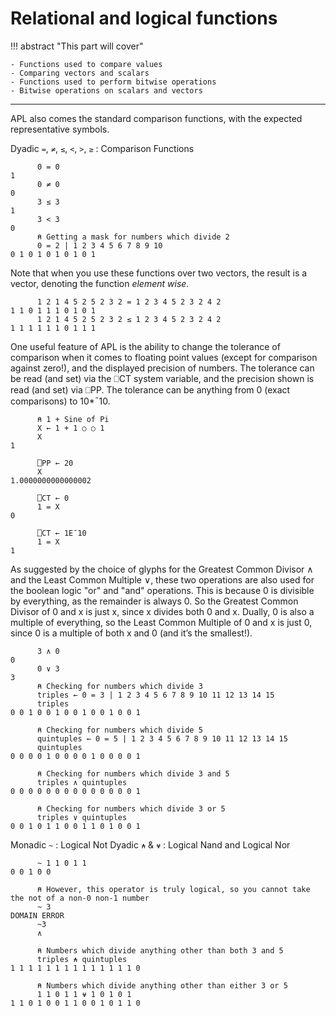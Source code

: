 # Relational and logical functions

!!! abstract "This part will cover"

    - Functions used to compare values
    - Comparing vectors and scalars
    - Functions used to perform bitwise operations
    - Bitwise operations on scalars and vectors

---

APL also comes the standard comparison functions, with the expected representative symbols.

Dyadic `=`, `≠`, `≤`, `<`, `>`, `≥` : Comparison Functions
```apl
      0 = 0
1
      0 ≠ 0
0
      3 ≤ 3
1
      3 < 3
0
      ⍝ Getting a mask for numbers which divide 2
      0 = 2 | 1 2 3 4 5 6 7 8 9 10
0 1 0 1 0 1 0 1 0 1
```

Note that when you use these functions over two vectors, the result is a vector, denoting the function *element wise*.

```apl
      1 2 1 4 5 2 5 2 3 2 = 1 2 3 4 5 2 3 2 4 2
1 1 0 1 1 1 0 1 0 1
      1 2 1 4 5 2 5 2 3 2 ≤ 1 2 3 4 5 2 3 2 4 2
1 1 1 1 1 1 0 1 1 1
```

One useful feature of APL is the ability to change the tolerance of comparison when it comes to floating point values (except for comparison against zero!), and the displayed precision of numbers. The tolerance can be read (and set) via the ⎕CT system variable, and the precision shown is read (and set) via ⎕PP. The tolerance can be anything from 0 (exact comparisons) to 10*¯10.

```apl
      ⍝ 1 + Sine of Pi
      X ← 1 + 1 ○ ○ 1
      X
1

      ⎕PP ← 20
      X
1.0000000000000002
      
      ⎕CT ← 0
      1 = X
0

      ⎕CT ← 1E¯10
      1 = X
1

```


As suggested by the choice of glyphs for the Greatest Common Divisor ∧ and the Least Common Multiple ∨, these two operations are also used for the boolean logic "or" and "and" operations. This is because 0 is divisible by everything, as the remainder is always 0. So the Greatest Common Divisor of 0 and x is just x, since x divides both 0 and x. Dually, 0 is also a multiple of everything, so the Least Common Multiple of 0 and x is just 0, since 0 is a multiple of both x and 0 (and it’s the smallest!).

```apl
      3 ∧ 0
0
      0 ∨ 3
3
      ⍝ Checking for numbers which divide 3
      triples ← 0 = 3 | 1 2 3 4 5 6 7 8 9 10 11 12 13 14 15
      triples
0 0 1 0 0 1 0 0 1 0 0 1 0 0 1

      ⍝ Checking for numbers which divide 5
      quintuples ← 0 = 5 | 1 2 3 4 5 6 7 8 9 10 11 12 13 14 15
      quintuples
0 0 0 0 1 0 0 0 0 1 0 0 0 0 1

      ⍝ Checking for numbers which divide 3 and 5
      triples ∧ quintuples
0 0 0 0 0 0 0 0 0 0 0 0 0 0 1

      ⍝ Checking for numbers which divide 3 or 5
      triples ∨ quintuples
0 0 1 0 1 1 0 0 1 1 0 1 0 0 1
```

Monadic `~` : Logical Not
Dyadic `⍲` & `⍱` : Logical Nand and Logical Nor
```apl
      ~ 1 1 0 1 1
0 0 1 0 0

      ⍝ However, this operator is truly logical, so you cannot take the not of a non-0 non-1 number
      ~ 3 
DOMAIN ERROR
      ~3
      ∧

      ⍝ Numbers which divide anything other than both 3 and 5
      triples ⍲ quintuples
1 1 1 1 1 1 1 1 1 1 1 1 1 1 0

      ⍝ Numbers which divide anything other than either 3 or 5
      1 1 0 1 1 ⍱ 1 0 1 0 1 
1 1 0 1 0 0 1 1 0 0 1 0 1 1 0
```